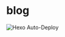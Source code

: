 # blog
![Hexo Auto-Deploy](https://github.com/codelessrun/codelessrun/workflows/Hexo%20Auto-Deploy/badge.svg?branch=master)

